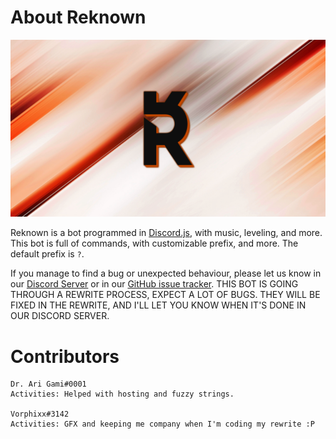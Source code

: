 # About Reknown
![Reknown's Banner](./assets/images/halloween.png)

Reknown is a bot programmed in [Discord.js](https://discord.js.org/#/), with music, leveling, and more. This bot is full of commands, with customizable prefix, and more. The default prefix is `?`.

If you manage to find a bug or unexpected behaviour, please let us know in our [Discord Server](https://discord.gg/n45fq9K/) or in our [GitHub issue tracker](https://github.com/Jyguy/Reknown/issues). THIS BOT IS GOING THROUGH A REWRITE PROCESS, EXPECT A LOT OF BUGS. THEY WILL BE FIXED IN THE REWRITE, AND I'LL LET YOU KNOW WHEN IT'S DONE IN OUR DISCORD SERVER.

# Contributors
~~~
Dr. Ari Gami#0001
Activities: Helped with hosting and fuzzy strings.

Vorphixx#3142
Activities: GFX and keeping me company when I'm coding my rewrite :P
~~~
